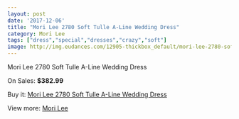 ```yaml
---
layout: post
date: '2017-12-06'
title: "Mori Lee 2780 Soft Tulle A-Line Wedding Dress"
category: Mori Lee
tags: ["dress","special","dresses","crazy","soft"]
image: http://img.eudances.com/12905-thickbox_default/mori-lee-2780-soft-tulle-a-line-wedding-dress.jpg
---
```

Mori Lee 2780 Soft Tulle A-Line Wedding Dress

On Sales: **$382.99**
<a href="https://www.eudances.com/en/mori-lee/3936-mori-lee-2780-soft-tulle-a-line-wedding-dress.html"><amp-img layout="responsive" width="600" height="600" src="//img.eudances.com/12905-thickbox_default/mori-lee-2780-soft-tulle-a-line-wedding-dress.jpg" alt="Mori Lee 2780 Soft Tulle A-Line Wedding Dress 0" /></a>
<a href="https://www.eudances.com/en/mori-lee/3936-mori-lee-2780-soft-tulle-a-line-wedding-dress.html"><amp-img layout="responsive" width="600" height="600" src="//img.eudances.com/12909-thickbox_default/mori-lee-2780-soft-tulle-a-line-wedding-dress.jpg" alt="Mori Lee 2780 Soft Tulle A-Line Wedding Dress 1" /></a>
<a href="https://www.eudances.com/en/mori-lee/3936-mori-lee-2780-soft-tulle-a-line-wedding-dress.html"><amp-img layout="responsive" width="600" height="600" src="//img.eudances.com/12908-thickbox_default/mori-lee-2780-soft-tulle-a-line-wedding-dress.jpg" alt="Mori Lee 2780 Soft Tulle A-Line Wedding Dress 2" /></a>
<a href="https://www.eudances.com/en/mori-lee/3936-mori-lee-2780-soft-tulle-a-line-wedding-dress.html"><amp-img layout="responsive" width="600" height="600" src="//img.eudances.com/12907-thickbox_default/mori-lee-2780-soft-tulle-a-line-wedding-dress.jpg" alt="Mori Lee 2780 Soft Tulle A-Line Wedding Dress 3" /></a>
<a href="https://www.eudances.com/en/mori-lee/3936-mori-lee-2780-soft-tulle-a-line-wedding-dress.html"><amp-img layout="responsive" width="600" height="600" src="//img.eudances.com/12906-thickbox_default/mori-lee-2780-soft-tulle-a-line-wedding-dress.jpg" alt="Mori Lee 2780 Soft Tulle A-Line Wedding Dress 4" /></a>

Buy it: [Mori Lee 2780 Soft Tulle A-Line Wedding Dress](https://www.eudances.com/en/mori-lee/3936-mori-lee-2780-soft-tulle-a-line-wedding-dress.html "Mori Lee 2780 Soft Tulle A-Line Wedding Dress")

View more: [Mori Lee](https://www.eudances.com/en/9-mori-lee "Mori Lee")
